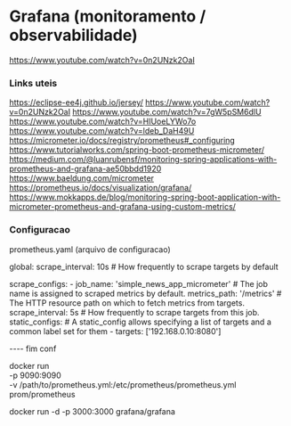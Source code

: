 # Grafana (monitoramento / observabilidade)

https://www.youtube.com/watch?v=0n2UNzk2OaI

### Links uteis

https://eclipse-ee4j.github.io/jersey/
https://www.youtube.com/watch?v=0n2UNzk2OaI
https://www.youtube.com/watch?v=7gW5pSM6dlU
https://www.youtube.com/watch?v=HIUoeLYWo7o
https://www.youtube.com/watch?v=ldeb_DaH49U
https://micrometer.io/docs/registry/prometheus#_configuring
https://www.tutorialworks.com/spring-boot-prometheus-micrometer/
https://medium.com/@luanrubensf/monitoring-spring-applications-with-prometheus-and-grafana-ae50bbdd1920
https://www.baeldung.com/micrometer
https://prometheus.io/docs/visualization/grafana/
https://www.mokkapps.de/blog/monitoring-spring-boot-application-with-micrometer-prometheus-and-grafana-using-custom-metrics/

### Configuracao

prometheus.yaml (arquivo de configuracao)

global:
    scrape_interval: 10s # How frequently to scrape targets by default
  
scrape_configs:
    - job_name: 'simple_news_app_micrometer'  # The job name is assigned to scraped metrics by default.
      metrics_path: '/metrics'    # The HTTP resource path on which to fetch metrics from targets.
      scrape_interval: 5s                     # How frequently to scrape targets from this job.
      static_configs:                         # A static_config allows specifying a list of targets and a common label set for them
        - targets: ['192.168.0.10:8080']

---- fim conf

docker run \
    -p 9090:9090 \
    -v /path/to/prometheus.yml:/etc/prometheus/prometheus.yml \
    prom/prometheus
	
docker run -d -p 3000:3000 grafana/grafana
